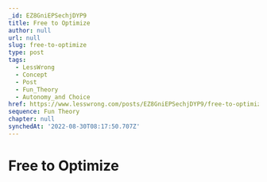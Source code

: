 ```yaml
---
_id: EZ8GniEPSechjDYP9
title: Free to Optimize
author: null
url: null
slug: free-to-optimize
type: post
tags:
  - LessWrong
  - Concept
  - Post
  - Fun_Theory
  - Autonomy_and Choice
href: https://www.lesswrong.com/posts/EZ8GniEPSechjDYP9/free-to-optimize
sequence: Fun Theory
chapter: null
synchedAt: '2022-08-30T08:17:50.707Z'
---
```


# Free to Optimize
